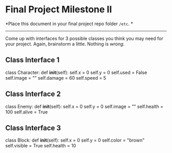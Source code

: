 # Final Project Milestone II

*Place this document in your final project repo folder `/etc`. *

***

Come up with interfaces for 3 possible classes you think you may need for your project. Again, brainstorm a little. Nothing is *wrong*.

## Class Interface 1

class Character:
  def __init__(self):
    self.x = 0
    self.y = 0
    self.used = False
    self.image = ""
    self.damage = 60
    self.speed = 5

## Class Interface 2

class Enemy:
  def __init__(self):
    self.x = 0
    self.y = 0
    self.image = ""
    self.health = 100
    self.alive = True

## Class Interface 3

class Block:
  def __init__(self):
    self.x = 0
    self.y = 0
    self.color = "brown"
    self.visible = True
    self.health = 10
